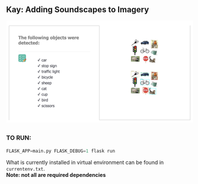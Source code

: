 ## Kay: Adding Soundscapes to Imagery

![Result of application](docs/images/result2.png)

### TO RUN: 

```python
FLASK_APP=main.py FLASK_DEBUG=1 flask run
```

What is currently installed in virtual environment can be found in `currentenv.txt`.  
**Note: not all are required dependencies**
